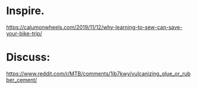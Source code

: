 # Inspire.
https://calumonwheels.com/2019/11/12/why-learning-to-sew-can-save-your-bike-trip/

# Discuss:
https://www.reddit.com/r/MTB/comments/1ib7kwy/vulcanizing_glue_or_rubber_cement/
